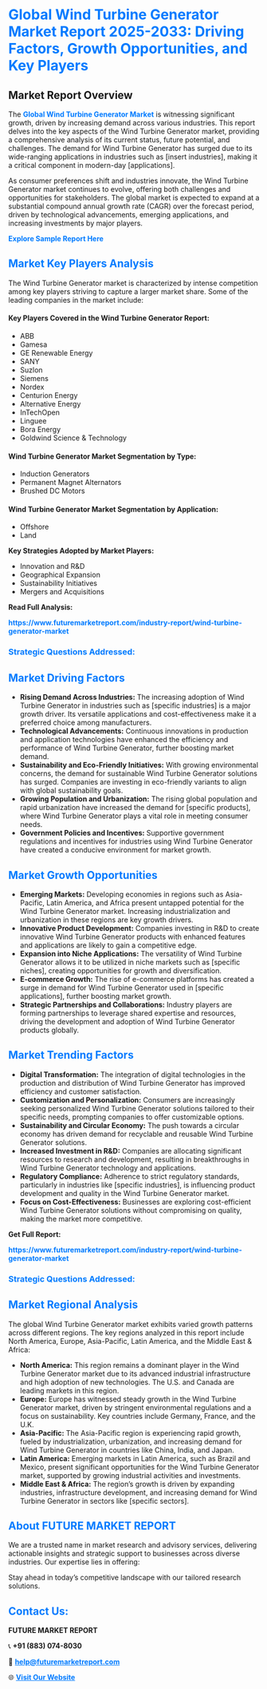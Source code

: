 <h1 style="color: #007BFF;">Global Wind Turbine Generator Market Report 2025-2033: Driving Factors, Growth Opportunities, and Key Players</h1>

<section id="overview">
<h2>Market Report Overview</h2>
<p>The <a href="https://www.futuremarketreport.com/industry-report/wind-turbine-generator-market" style="color: #007BFF; text-decoration: none;"><strong>Global Wind Turbine Generator Market</strong></a> is witnessing significant growth, driven by increasing demand across various industries. This report delves into the key aspects of the Wind Turbine Generator market, providing a comprehensive analysis of its current status, future potential, and challenges. The demand for Wind Turbine Generator has surged due to its wide-ranging applications in industries such as [insert industries], making it a critical component in modern-day [applications].</p>
<p>As consumer preferences shift and industries innovate, the Wind Turbine Generator market continues to evolve, offering both challenges and opportunities for stakeholders. The global market is expected to expand at a substantial compound annual growth rate (CAGR) over the forecast period, driven by technological advancements, emerging applications, and increasing investments by major players.</p>
</section>

<section id="overview">
<p><a href="https://www.futuremarketreport.com/request-sample/reportId=92872" style="color: #007BFF; text-decoration: none;"><strong>Explore Sample Report Here</strong></a></p>
</section>

<section id="key-players">
<h2 style="color: #007BFF;">Market Key Players Analysis</h2>
<p>The Wind Turbine Generator market is characterized by intense competition among key players striving to capture a larger market share. Some of the leading companies in the market include:</p>
<h4>Key Players Covered in the Wind Turbine Generator Report:</h4>
<ul><li>ABB</li><li>Gamesa</li><li>GE Renewable Energy</li><li>SANY</li><li>Suzlon</li><li>Siemens</li><li>Nordex</li><li>Centurion Energy</li><li>Alternative Energy</li><li>InTechOpen</li><li>Linguee</li><li>Bora Energy</li><li>Goldwind Science &amp; Technology</li></ul>
<h4>Wind Turbine Generator Market Segmentation by Type:</h4>
<ul><li>Induction Generators</li><li>Permanent Magnet Alternators</li><li>Brushed DC Motors</li></ul>

<h4>Wind Turbine Generator Market Segmentation by Application:</h4>
<ul><li>Offshore</li><li>Land</li></ul>
<p><strong>Key Strategies Adopted by Market Players:</strong></p>
<ul>
<li>Innovation and R&D</li>
<li>Geographical Expansion</li>
<li>Sustainability Initiatives</li>
<li>Mergers and Acquisitions</li>
</ul>
</section>

<section>
<p><strong>Read Full Analysis: </strong></p><a href="https://www.futuremarketreport.com/industry-report/wind-turbine-generator-market" style="color: #007BFF; text-decoration: none;"><strong>https://www.futuremarketreport.com/industry-report/wind-turbine-generator-market</strong></a>
<h3 style="color: #007BFF;">Strategic Questions Addressed:</h3>
</section>

<section id="driving-factors">
<h2 style="color: #007BFF;">Market Driving Factors</h2>
<ul>
<li><strong>Rising Demand Across Industries:</strong> The increasing adoption of Wind Turbine Generator in industries such as [specific industries] is a major growth driver. Its versatile applications and cost-effectiveness make it a preferred choice among manufacturers.</li>
<li><strong>Technological Advancements:</strong> Continuous innovations in production and application technologies have enhanced the efficiency and performance of Wind Turbine Generator, further boosting market demand.</li>
<li><strong>Sustainability and Eco-Friendly Initiatives:</strong> With growing environmental concerns, the demand for sustainable Wind Turbine Generator solutions has surged. Companies are investing in eco-friendly variants to align with global sustainability goals.</li>
<li><strong>Growing Population and Urbanization:</strong> The rising global population and rapid urbanization have increased the demand for [specific products], where Wind Turbine Generator plays a vital role in meeting consumer needs.</li>
<li><strong>Government Policies and Incentives:</strong> Supportive government regulations and incentives for industries using Wind Turbine Generator have created a conducive environment for market growth.</li>
</ul>
</section>

<section id="growth-opportunities">
<h2 style="color: #007BFF;">Market Growth Opportunities</h2>
<ul>
<li><strong>Emerging Markets:</strong> Developing economies in regions such as Asia-Pacific, Latin America, and Africa present untapped potential for the Wind Turbine Generator market. Increasing industrialization and urbanization in these regions are key growth drivers.</li>
<li><strong>Innovative Product Development:</strong> Companies investing in R&D to create innovative Wind Turbine Generator products with enhanced features and applications are likely to gain a competitive edge.</li>
<li><strong>Expansion into Niche Applications:</strong> The versatility of Wind Turbine Generator allows it to be utilized in niche markets such as [specific niches], creating opportunities for growth and diversification.</li>
<li><strong>E-commerce Growth:</strong> The rise of e-commerce platforms has created a surge in demand for Wind Turbine Generator used in [specific applications], further boosting market growth.</li>
<li><strong>Strategic Partnerships and Collaborations:</strong> Industry players are forming partnerships to leverage shared expertise and resources, driving the development and adoption of Wind Turbine Generator products globally.</li>
</ul>
</section>

<section id="trending-factors">
<h2 style="color: #007BFF;">Market Trending Factors</h2>
<ul>
<li><strong>Digital Transformation:</strong> The integration of digital technologies in the production and distribution of Wind Turbine Generator has improved efficiency and customer satisfaction.</li>
<li><strong>Customization and Personalization:</strong> Consumers are increasingly seeking personalized Wind Turbine Generator solutions tailored to their specific needs, prompting companies to offer customizable options.</li>
<li><strong>Sustainability and Circular Economy:</strong> The push towards a circular economy has driven demand for recyclable and reusable Wind Turbine Generator solutions.</li>
<li><strong>Increased Investment in R&D:</strong> Companies are allocating significant resources to research and development, resulting in breakthroughs in Wind Turbine Generator technology and applications.</li>
<li><strong>Regulatory Compliance:</strong> Adherence to strict regulatory standards, particularly in industries like [specific industries], is influencing product development and quality in the Wind Turbine Generator market.</li>
<li><strong>Focus on Cost-Effectiveness:</strong> Businesses are exploring cost-efficient Wind Turbine Generator solutions without compromising on quality, making the market more competitive.</li>
</ul>
</section>

<section>
<p><strong>Get Full Report: </strong></p><a href="https://www.futuremarketreport.com/industry-report/wind-turbine-generator-market" style="color: #007BFF; text-decoration: none;"><strong>https://www.futuremarketreport.com/industry-report/wind-turbine-generator-market</strong></a>
<h3 style="color: #007BFF;">Strategic Questions Addressed:</h3>
</section>


<section id="regional-analysis">
<h2 style="color: #007BFF;">Market Regional Analysis</h2>
<p>The global Wind Turbine Generator market exhibits varied growth patterns across different regions. The key regions analyzed in this report include North America, Europe, Asia-Pacific, Latin America, and the Middle East & Africa:</p>
<ul>
<li><strong>North America:</strong> This region remains a dominant player in the Wind Turbine Generator market due to its advanced industrial infrastructure and high adoption of new technologies. The U.S. and Canada are leading markets in this region.</li>
<li><strong>Europe:</strong> Europe has witnessed steady growth in the Wind Turbine Generator market, driven by stringent environmental regulations and a focus on sustainability. Key countries include Germany, France, and the U.K.</li>
<li><strong>Asia-Pacific:</strong> The Asia-Pacific region is experiencing rapid growth, fueled by industrialization, urbanization, and increasing demand for Wind Turbine Generator in countries like China, India, and Japan.</li>
<li><strong>Latin America:</strong> Emerging markets in Latin America, such as Brazil and Mexico, present significant opportunities for the Wind Turbine Generator market, supported by growing industrial activities and investments.</li>
<li><strong>Middle East & Africa:</strong> The region’s growth is driven by expanding industries, infrastructure development, and increasing demand for Wind Turbine Generator in sectors like [specific sectors].</li>
</ul>
</section>

<footer>
<h2 style="color: #007BFF;">About FUTURE MARKET REPORT</h2>
<p>We are a trusted name in market research and advisory services, delivering actionable insights and strategic support to businesses across diverse industries. Our expertise lies in offering:</p>

<p>Stay ahead in today’s competitive landscape with our tailored research solutions.</p>

<h2 style="color: #007BFF;">Contact Us:</h2>
<p><strong>FUTURE MARKET REPORT</strong></p>
<p>📞 <strong>+91 (883) 074-8030</strong></p>
<p>📧 <strong><a href="mailto:help@futuremarketreport.com" style="color: #007BFF;">help@futuremarketreport.com</a></strong></p>
<p>🌐 <strong><a href="https://www.futuremarketreport.com/" style="color: #007BFF;">Visit Our Website</a></strong></p>
</footer>
